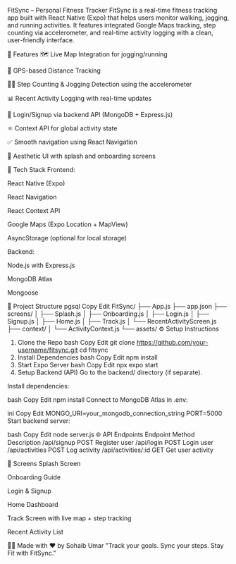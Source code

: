 FitSync – Personal Fitness Tracker
FitSync is a real-time fitness tracking app built with React Native (Expo) that helps users monitor walking, jogging, and running activities. It features integrated Google Maps tracking, step counting via accelerometer, and real-time activity logging with a clean, user-friendly interface.

📱 Features
🗺️ Live Map Integration for jogging/running

🧭 GPS-based Distance Tracking

🏃‍♂️ Step Counting & Jogging Detection using the accelerometer

📊 Recent Activity Logging with real-time updates

🔐 Login/Signup via backend API (MongoDB + Express.js)

⚛️ Context API for global activity state

✅ Smooth navigation using React Navigation

💅 Aesthetic UI with splash and onboarding screens

🧱 Tech Stack
Frontend:

React Native (Expo)

React Navigation

React Context API

Google Maps (Expo Location + MapView)

AsyncStorage (optional for local storage)

Backend:

Node.js with Express.js

MongoDB Atlas

Mongoose

📂 Project Structure
pgsql
Copy
Edit
FitSync/
├── App.js
├── app.json
├── screens/
│   ├── Splash.js
│   ├── Onboarding.js
│   ├── Login.js
│   ├── Signup.js
│   ├── Home.js
│   ├── Track.js
│   └── RecentActivityScreen.js
├── context/
│   └── ActivityContext.js
└── assets/
⚙️ Setup Instructions
1. Clone the Repo
bash
Copy
Edit
git clone https://github.com/your-username/fitsync.git
cd fitsync
2. Install Dependencies
bash
Copy
Edit
npm install
3. Start Expo Server
bash
Copy
Edit
npx expo start
4. Setup Backend (API)
Go to the backend/ directory (if separate).

Install dependencies:

bash
Copy
Edit
npm install
Connect to MongoDB Atlas in .env:

ini
Copy
Edit
MONGO_URI=your_mongodb_connection_string
PORT=5000
Start backend server:

bash
Copy
Edit
node server.js
🌐 API Endpoints
Endpoint	Method	Description
/api/signup	POST	Register user
/api/login	POST	Login user
/api/activities	POST	Log activity
/api/activities/:id	GET	Get user activity

📸 Screens
Splash Screen

Onboarding Guide

Login & Signup

Home Dashboard

Track Screen with live map + step tracking

Recent Activity List

👨‍💻 Made with ❤️ by Sohaib Umar
"Track your goals. Sync your steps. Stay Fit with FitSync."

